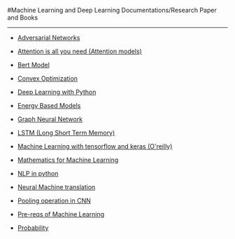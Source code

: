 #Machine Learning and Deep Learning Documentations/Research Paper and Books
<br>
<hr>

- [Adversarial Networks](https://drive.google.com/file/d/199-4nsOyKinuDQNzE953Gc17cvMjdVrA/view?usp=sharing)
- [Attention is all you need (Attention models)](https://drive.google.com/file/d/1fxcTHvZqGoTi2a7ppvA5L0qZzhZkB6hE/view?usp=sharing)
- [Bert Model](https://drive.google.com/file/d/1zgd-SbdKb_OX5IdbYNuaBF8EgT8WHBUt/view?usp=sharing)

- [Convex Optimization](https://drive.google.com/file/d/1DE283F2Jsil6XsuWNPxRkSQRzEAlKTMe/view?usp=sharing)


- [Deep Learning with Python](https://drive.google.com/file/d/18XNItSwsEV-ZPakBv8kFuInt34pfSIb0/view?usp=sharing)

- [Energy Based Models](https://drive.google.com/file/d/1CKRifOVBf2U87la70jjrMoWi0TghPUc8/view?usp=sharing )

- [Graph Neural Network](https://drive.google.com/file/d/1g8ZR1yVbNu6MWNy1ztQp-Kr-Az3WDi4K/view?usp=sharing)


- [LSTM (Long Short Term Memory)](https://drive.google.com/file/d/1x-5zLqYP6fdukTZcEzSdy122YFa_Ry4R/view?usp=sharing)

- [Machine Learning with tensorflow and keras (O'reilly)](https://drive.google.com/file/d/10nnydt79JcAH18eIvBM58hICOJ994G4t/view?usp=sharing)

- [Mathematics for Machine Learning](https://drive.google.com/file/d/1Yx8Inct56wy0A3G-2tYorle390YL9mFy/view?usp=sharing )


- [NLP in python](https://drive.google.com/file/d/1jODsByG3DIzdM6PXDXS8HrFLb6KqlADa/view?usp=sharing)

- [Neural Machine translation](https://drive.google.com/file/d/1yvVkpy4hGG_WYY9tMUKLbqcnCwb2hjBB/view?usp=sharing)

- [Pooling operation in CNN](https://drive.google.com/file/d/1VOxcQwjFPcysc7MHLZUFoNnDOu4Oqrr-/view?usp=sharing)

- [Pre-reqs of Machine Learning](https://drive.google.com/file/d/19PDlIlzHim0bSM7Gl66DwBUs2C2QxOQN/view?usp=sharing)

- [Probability](https://drive.google.com/file/d/1SwFbcjLR6QU1PRiT2ktm0HPS_FL9J4Og/view?usp=sharing)



